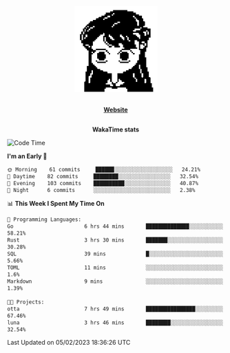 ##

<p align="center">
  <img src="./person.gif" />
</p>

##

<div align="center">
  <p>
    <strong>
    <a href='https://domm.me'>Website</a>
    </strong>
  </p>
</div>

##

<div align="center">
  <p>
    <strong>
    WakaTime stats
    </strong>
  </p>
</div>

<!--START_SECTION:waka-->
![Code Time](http://img.shields.io/badge/Code%20Time-38%20hrs%2013%20mins-blue)

**I'm an Early 🐤** 

```text
🌞 Morning    61 commits     ██████░░░░░░░░░░░░░░░░░░░   24.21% 
🌆 Daytime    82 commits     ████████░░░░░░░░░░░░░░░░░   32.54% 
🌃 Evening    103 commits    ██████████░░░░░░░░░░░░░░░   40.87% 
🌙 Night      6 commits      ░░░░░░░░░░░░░░░░░░░░░░░░░   2.38%

```


📊 **This Week I Spent My Time On** 

```text
💬 Programming Languages: 
Go                       6 hrs 44 mins       ██████████████░░░░░░░░░░░   58.21% 
Rust                     3 hrs 30 mins       ███████░░░░░░░░░░░░░░░░░░   30.28% 
SQL                      39 mins             █░░░░░░░░░░░░░░░░░░░░░░░░   5.66% 
TOML                     11 mins             ░░░░░░░░░░░░░░░░░░░░░░░░░   1.6% 
Markdown                 9 mins              ░░░░░░░░░░░░░░░░░░░░░░░░░   1.39%

🐱‍💻 Projects: 
otta                     7 hrs 49 mins       ████████████████░░░░░░░░░   67.46% 
luna                     3 hrs 46 mins       ████████░░░░░░░░░░░░░░░░░   32.54%

```


 Last Updated on 05/02/2023 18:36:26 UTC
<!--END_SECTION:waka-->


